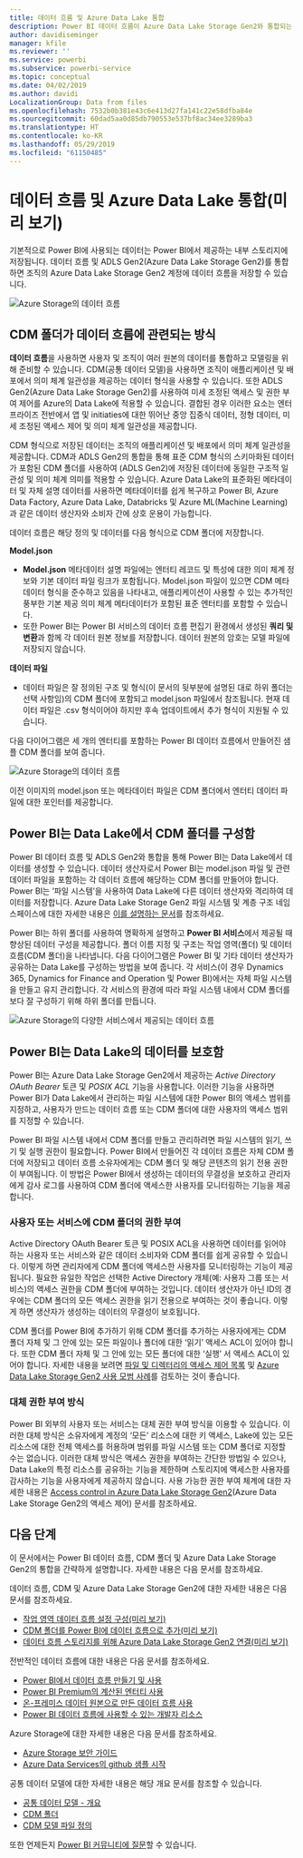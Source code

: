 ```yaml
---
title: 데이터 흐름 및 Azure Data Lake 통합
description: Power BI 데이터 흐름이 Azure Data Lake Storage Gen2와 통합되는 방법의 개요
author: davidiseminger
manager: kfile
ms.reviewer: ''
ms.service: powerbi
ms.subservice: powerbi-service
ms.topic: conceptual
ms.date: 04/02/2019
ms.author: davidi
LocalizationGroup: Data from files
ms.openlocfilehash: 7532b0b381e43c6e413d27fa141c22e58dfba84e
ms.sourcegitcommit: 60dad5aa0d85db790553e537bf8ac34ee3289ba3
ms.translationtype: HT
ms.contentlocale: ko-KR
ms.lasthandoff: 05/29/2019
ms.locfileid: "61150485"
---
```

# <a name="dataflows-and-azure-data-lake-integration-preview"></a>데이터 흐름 및 Azure Data Lake 통합(미리 보기)

기본적으로 Power BI에 사용되는 데이터는 Power BI에서 제공하는 내부 스토리지에 저장됩니다. 데이터 흐름 및 ADLS Gen2(Azure Data Lake Storage Gen2)를 통합하면 조직의 Azure Data Lake Storage Gen2 계정에 데이터 흐름을 저장할 수 있습니다. 

![Azure Storage의 데이터 흐름](media/service-dataflows-azure-data-lake-integration/dataflows-azure-integration_01.jpg)

## <a name="how-cdm-folders-relate-to-dataflows"></a>CDM 폴더가 데이터 흐름에 관련되는 방식

**데이터 흐름**을 사용하면 사용자 및 조직이 여러 원본의 데이터를 통합하고 모델링을 위해 준비할 수 있습니다. CDM(공통 데이터 모델)을 사용하면 조직이 애플리케이션 및 배포에서 의미 체계 일관성을 제공하는 데이터 형식을 사용할 수 있습니다. 또한 ADLS Gen2(Azure Data Lake Storage Gen2)를 사용하여 미세 조정된 액세스 및 권한 부여 제어를 Azure의 Data Lake에 적용할 수 있습니다. 결합된 경우 이러한 요소는 엔터프라이즈 전반에서 앱 및 initiaties에 대한 뛰어난 중앙 집중식 데이터, 정형 데이터, 미세 조정된 액세스 제어 및 의미 체계 일관성을 제공합니다.

CDM 형식으로 저장된 데이터는 조직의 애플리케이션 및 배포에서 의미 체계 일관성을 제공합니다. CDM과 ADLS Gen2의 통합을 통해 표준 CDM 형식의 스키마화된 데이터가 포함된 CDM 폴더를 사용하여 (ADLS Gen2)에 저장된 데이터에 동일한 구조적 일관성 및 의미 체계 의미를 적용할 수 있습니다. Azure Data Lake의 표준화된 메타데이터 및 자체 설명 데이터를 사용하면 메타데이터를 쉽게 복구하고 Power BI, Azure Data Factory, Azure Data Lake, Databricks 및 Azure ML(Machine Learning)과 같은 데이터 생산자와 소비자 간에 상호 운용이 가능합니다. 

데이터 흐름은 해당 정의 및 데이터를 다음 형식으로 CDM 폴더에 저장합니다.

**Model.json**
* **Model.json** 메타데이터 설명 파일에는 엔터티 레코드 및 특성에 대한 의미 체계 정보와 기본 데이터 파일 링크가 포함됩니다. Model.json 파일이 있으면 CDM 메타데이터 형식을 준수하고 있음을 나타내고, 애플리케이션이 사용할 수 있는 추가적인 풍부한 기본 제공 의미 체계 메타데이터가 포함된 표준 엔터티를 포함할 수 있습니다.
* 또한 Power BI는 Power BI 서비스의 데이터 흐름 편집기 환경에서 생성된 **쿼리 및 변환**과 함께 각 데이터 원본 정보를 저장합니다. 데이터 원본의 암호는 모델 파일에 저장되지 않습니다.

**데이터 파일**
* 데이터 파일은 잘 정의된 구조 및 형식(이 문서의 뒷부분에 설명된 대로 하위 폴더는 선택 사항임)의 CDM 폴더에 포함되고 model.json 파일에서 참조됩니다. 현재 데이터 파일은 .csv 형식이어야 하지만 후속 업데이트에서 추가 형식이 지원될 수 있습니다. 

다음 다이어그램은 세 개의 엔터티를 포함하는 Power BI 데이터 흐름에서 만들어진 샘플 CDM 폴더를 보여 줍니다.

![Azure Storage의 데이터 흐름](media/service-dataflows-azure-data-lake-integration/dataflows-azure-integration_01.jpg)

이전 이미지의 model.json 또는 메타데이터 파일은 CDM 폴더에서 엔터티 데이터 파일에 대한 포인터를 제공합니다.

## <a name="power-bi-organizes-cdm-folders-in-the-data-lake"></a>Power BI는 Data Lake에서 CDM 폴더를 구성함

Power BI 데이터 흐름 및 ADLS Gen2와 통합을 통해 Power BI는 Data Lake에서 데이터를 생성할 수 있습니다. 데이터 생산자로서 Power BI는 model.json 파일 및 관련 데이터 파일을 포함하는 각 데이터 흐름에 해당하는 CDM 폴더를 만들어야 합니다. Power BI는 ‘파일 시스템’을 사용하여 Data Lake에 다른 데이터 생산자와 격리하여 데이터를 저장합니다.  Azure Data Lake Storage Gen2 파일 시스템 및 계층 구조 네임스페이스에 대한 자세한 내용은 [이를 설명하는 문서](https://docs.microsoft.com/azure/storage/data-lake-storage/namespace)를 참조하세요.

Power BI는 하위 폴더를 사용하여 명확하게 설명하고 **Power BI 서비스**에서 제공될 때 향상된 데이터 구성을 제공합니다. 폴더 이름 지정 및 구조는 작업 영역(폴더) 및 데이터 흐름(CDM 폴더)을 나타냅니다. 다음 다이어그램은 Power BI 및 기타 데이터 생산자가 공유하는 Data Lake를 구성하는 방법을 보여 줍니다. 각 서비스(이 경우 Dynamics 365, Dynamics for Finance and Operation 및 Power BI)에서는 자체 파일 시스템을 만들고 유지 관리합니다. 각 서비스의 환경에 따라 파일 시스템 내에서 CDM 폴더를 보다 잘 구성하기 위해 하위 폴더를 만듭니다. 

![Azure Storage의 다양한 서비스에서 제공되는 데이터 흐름](media/service-dataflows-azure-data-lake-integration/dataflows-azure-integration_02.jpg)

## <a name="power-bi-protects-data-in-the-data-lake"></a>Power BI는 Data Lake의 데이터를 보호함

Power BI는 Azure Data Lake Storage Gen2에서 제공하는 *Active Directory OAuth Bearer* 토큰 및 *POSIX ACL* 기능을 사용합니다. 이러한 기능을 사용하면 Power BI가 Data Lake에서 관리하는 파일 시스템에 대한 Power BI의 액세스 범위를 지정하고, 사용자가 만드는 데이터 흐름 또는 CDM 폴더에 대한 사용자의 액세스 범위를 지정할 수 있습니다. 

Power BI 파일 시스템 내에서 CDM 폴더를 만들고 관리하려면 파일 시스템의 읽기, 쓰기 및 실행 권한이 필요합니다. Power BI에서 만들어진 각 데이터 흐름은 자체 CDM 폴더에 저장되고 데이터 흐름 소유자에게는 CDM 폴더 및 해당 콘텐츠의 읽기 전용 권한이 부여됩니다. 이 방법은 Power BI에서 생성하는 데이터의 무결성을 보호하고 관리자에게 감사 로그를 사용하여 CDM 폴더에 액세스한 사용자를 모니터링하는 기능을 제공합니다. 

### <a name="authorizing-users-or-services-for-cdm-folders"></a>사용자 또는 서비스에 CDM 폴더의 권한 부여

Active Directory OAuth Bearer 토큰 및 POSIX ACL을 사용하면 데이터를 읽어야 하는 사용자 또는 서비스와 같은 데이터 소비자와 CDM 폴더를 쉽게 공유할 수 있습니다. 이렇게 하면 관리자에게 CDM 폴더에 액세스한 사용자를 모니터링하는 기능이 제공됩니다. 필요한 유일한 작업은 선택한 Active Directory 개체(예: 사용자 그룹 또는 서비스)의 액세스 권한을 CDM 폴더에 부여하는 것입니다. 데이터 생산자가 아닌 ID의 경우에는 CDM 폴더의 모든 액세스 권한을 읽기 전용으로 부여하는 것이 좋습니다. 이렇게 하면 생산자가 생성하는 데이터의 무결성이 보호됩니다.

CDM 폴더를 Power BI에 추가하기 위해 CDM 폴더를 추가하는 사용자에게는 CDM 폴더 자체 및 그 안에 있는 모든 파일이나 폴더에 대한 ‘읽기’ 액세스 ACL이 있어야 합니다.  또한 CDM 폴더 자체 및 그 안에 있는 모든 폴더에 대한 ‘실행’ 서 액세스 ACL이 있어야 합니다.  자세한 내용을 보려면 [파일 및 디렉터리의 액세스 제어 목록](https://docs.microsoft.com/azure/storage/blobs/data-lake-storage-access-control#access-control-lists-on-files-and-directories) 및 [Azure Data Lake Storage Gen2 사용 모범 사례](https://docs.microsoft.com/azure/storage/blobs/data-lake-storage-best-practices)를 검토하는 것이 좋습니다.


### <a name="alternative-forms-of-authorization"></a>대체 권한 부여 방식

Power BI 외부의 사용자 또는 서비스는 대체 권한 부여 방식을 이용할 수 있습니다. 이러한 대체 방식은 소유자에게 계정의 ‘모든’ 리소스에 대한 키 액세스, Lake에 있는 모든 리소스에 대한 전체 액세스를 허용하며 범위를 파일 시스템 또는 CDM 폴더로 지정할 수는 없습니다.  이러한 대체 방식은 액세스 권한을 부여하는 간단한 방법일 수 있으나, Data Lake의 특정 리소스를 공유하는 기능을 제한하며 스토리지에 액세스한 사용자를 감사하는 기능을 사용자에게 제공하지 않습니다. 사용 가능한 권한 부여 체계에 대한 자세한 내용은 [Access control in Azure Data Lake Storage Gen2](https://docs.microsoft.com/azure/storage/blobs/data-lake-storage-access-control
)(Azure Data Lake Storage Gen2의 액세스 제어) 문서를 참조하세요.


## <a name="next-steps"></a>다음 단계

이 문서에서는 Power BI 데이터 흐름, CDM 폴더 및 Azure Data Lake Storage Gen2의 통합을 간략하게 설명합니다. 자세한 내용은 다음 문서를 참조하세요.

데이터 흐름, CDM 및 Azure Data Lake Storage Gen2에 대한 자세한 내용은 다음 문서를 참조하세요.

* [작업 영역 데이터 흐름 설정 구성(미리 보기)](service-dataflows-configure-workspace-storage-settings.md)
* [CDM 폴더를 Power BI에 데이터 흐름으로 추가(미리 보기)](service-dataflows-add-cdm-folder.md)
* [데이터 흐름 스토리지를 위해 Azure Data Lake Storage Gen2 연결(미리 보기)](service-dataflows-connect-azure-data-lake-storage-gen2.md)

전반적인 데이터 흐름에 대한 내용은 다음 문서를 참조하세요.

* [Power BI에서 데이터 흐름 만들기 및 사용](service-dataflows-create-use.md)
* [Power BI Premium의 계산된 엔터티 사용](service-dataflows-computed-entities-premium.md)
* [온-프레미스 데이터 원본으로 만든 데이터 흐름 사용](service-dataflows-on-premises-gateways.md)
* [Power BI 데이터 흐름에 사용할 수 있는 개발자 리소스](service-dataflows-developer-resources.md)

Azure Storage에 대한 자세한 내용은 다음 문서를 참조하세요.
* [Azure Storage 보안 가이드](https://docs.microsoft.com/azure/storage/common/storage-security-guide)
* [Azure Data Services의 github 샘플 시작](https://aka.ms/cdmadstutorial)

공통 데이터 모델에 대한 자세한 내용은 해당 개요 문서를 참조할 수 있습니다.
* [공통 데이터 모델 - 개요 ](https://docs.microsoft.com/powerapps/common-data-model/overview)
* [CDM 폴더](https://go.microsoft.com/fwlink/?linkid=2045304)
* [CDM 모델 파일 정의](https://go.microsoft.com/fwlink/?linkid=2045521)

또한 언제든지 [Power BI 커뮤니티에 질문](http://community.powerbi.com/)할 수 있습니다.

